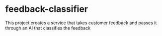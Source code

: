 # feedback-classifier
This project creates a service that takes customer feedback and passes it through an AI that classifies the feedback
